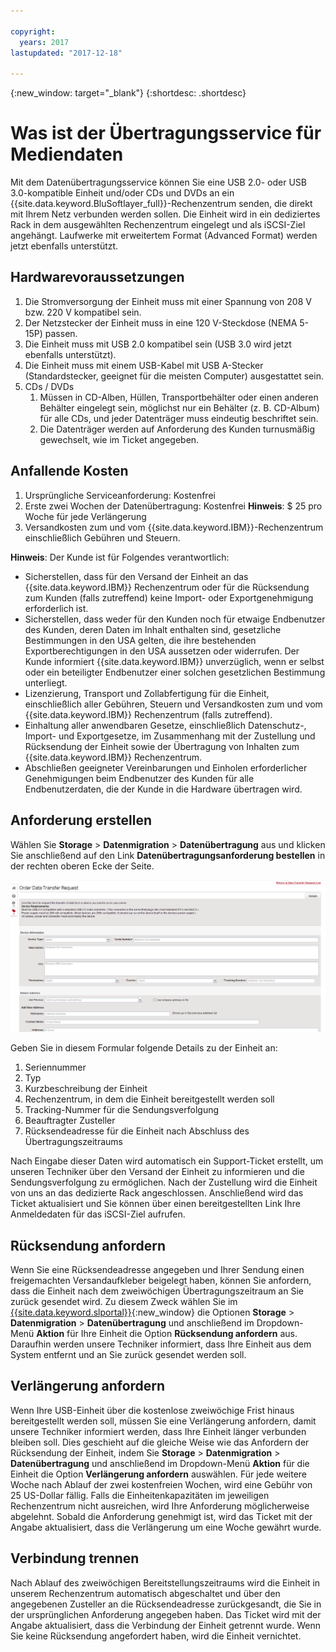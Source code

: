 ```yaml
---

copyright:
  years: 2017
lastupdated: "2017-12-18"

---
```

{:new_window: target="_blank"}
{:shortdesc: .shortdesc}

# Was ist der Übertragungsservice für Mediendaten
 
Mit dem Datenübertragungsservice können Sie eine USB 2.0- oder USB 3.0-kompatible Einheit und/oder CDs und DVDs an ein {{site.data.keyword.BluSoftlayer_full}}-Rechenzentrum senden, die direkt mit Ihrem Netz verbunden werden sollen. Die Einheit wird in ein dediziertes Rack in dem ausgewählten Rechenzentrum eingelegt und als iSCSI-Ziel angehängt. Laufwerke mit erweitertem Format (Advanced Format) werden jetzt ebenfalls unterstützt.

## Hardwarevoraussetzungen
1.    Die Stromversorgung der Einheit muss mit einer Spannung von 208 V bzw. 220 V kompatibel sein.
2.    Der Netzstecker der Einheit muss in eine 120 V-Steckdose (NEMA 5-15P) passen.
3.    Die Einheit muss mit USB 2.0 kompatibel sein (USB 3.0 wird jetzt ebenfalls unterstützt).
4.    Die Einheit muss mit einem USB-Kabel mit USB A-Stecker (Standardstecker, geeignet für die meisten Computer) ausgestattet sein.
5.    CDs / DVDs
      1.    Müssen in CD-Alben, Hüllen, Transportbehälter oder einen anderen Behälter eingelegt sein, möglichst nur ein Behälter (z. B. CD-Album) für alle CDs, und jeder Datenträger muss eindeutig beschriftet sein.
      2.    Die Datenträger werden auf Anforderung des Kunden turnusmäßig gewechselt, wie im Ticket angegeben.

## Anfallende Kosten
1.    Ursprüngliche Serviceanforderung: Kostenfrei
2.    Erste zwei Wochen der Datenübertragung: Kostenfrei
      **Hinweis**: $ 25 pro Woche für jede Verlängerung
3.    Versandkosten zum und vom {{site.data.keyword.IBM}}-Rechenzentrum einschließlich Gebühren und Steuern.

**Hinweis**: Der Kunde ist für Folgendes verantwortlich:  
- Sicherstellen, dass für den Versand der Einheit an das {{site.data.keyword.IBM}} Rechenzentrum oder für die Rücksendung zum Kunden (falls zutreffend) keine Import- oder Exportgenehmigung erforderlich ist. 
- Sicherstellen, dass weder für den Kunden noch für etwaige Endbenutzer des Kunden, deren Daten im Inhalt enthalten sind, gesetzliche Bestimmungen in den USA gelten, die ihre bestehenden Exportberechtigungen in den USA aussetzen oder widerrufen. Der Kunde informiert {{site.data.keyword.IBM}} unverzüglich, wenn er selbst oder ein beteiligter Endbenutzer einer solchen gesetzlichen Bestimmung unterliegt.  
- Lizenzierung, Transport und Zollabfertigung für die Einheit, einschließlich aller Gebühren, Steuern und Versandkosten zum und vom {{site.data.keyword.IBM}} Rechenzentrum (falls zutreffend).   
- Einhaltung aller anwendbaren Gesetze, einschließlich Datenschutz-, Import- und Exportgesetze, im Zusammenhang mit der Zustellung und Rücksendung der Einheit sowie der Übertragung von Inhalten zum {{site.data.keyword.IBM}} Rechenzentrum. 
- Abschließen geeigneter Vereinbarungen und Einholen erforderlicher Genehmigungen beim Endbenutzer des Kunden für alle Endbenutzerdaten, die der Kunde in die Hardware übertragen wird.

## Anforderung erstellen
Wählen Sie **Storage** > **Datenmigration** >  **Datenübertragung** aus und klicken Sie anschließend auf den Link **Datenübertragungsanforderung bestellen** in der rechten oberen Ecke der Seite.

![Datenübertragungsanforderung erstellen](/images/DTS.png)
 

Geben Sie in diesem Formular folgende Details zu der Einheit an:
1. Seriennummer
2. Typ
3. Kurzbeschreibung der Einheit
4. Rechenzentrum, in dem die Einheit bereitgestellt werden soll
5. Tracking-Nummer für die Sendungsverfolgung
6. Beauftragter Zusteller
7. Rücksendeadresse für die Einheit nach Abschluss des Übertragungszeitraums

Nach Eingabe dieser Daten wird automatisch ein Support-Ticket erstellt, um unseren Techniker über den Versand der Einheit zu informieren und die Sendungsverfolgung zu ermöglichen. Nach der Zustellung wird die Einheit von uns an das dedizierte Rack angeschlossen. Anschließend wird das Ticket aktualisiert und Sie können über einen bereitgestellten Link Ihre Anmeldedaten für das iSCSI-Ziel aufrufen.

## Rücksendung anfordern
Wenn Sie eine Rücksendeadresse angegeben und Ihrer Sendung einen freigemachten Versandaufkleber beigelegt haben, können Sie anfordern, dass die Einheit nach dem zweiwöchigen Übertragungszeitraum an Sie zurück gesendet wird. Zu diesem Zweck wählen Sie im [{{site.data.keyword.slportal}}](https://control.softlayer.com/){:new_window} die Optionen **Storage** > **Datenmigration** > **Datenübertragung** und anschließend im Dropdown-Menü **Aktion** für Ihre Einheit die Option **Rücksendung anfordern** aus. Daraufhin werden unsere Techniker informiert, dass Ihre Einheit aus dem System entfernt und an Sie zurück gesendet werden soll.

## Verlängerung anfordern
Wenn Ihre USB-Einheit über die kostenlose zweiwöchige Frist hinaus bereitgestellt werden soll, müssen Sie eine Verlängerung anfordern, damit unsere Techniker informiert werden, dass Ihre Einheit länger verbunden bleiben soll. Dies geschieht auf die gleiche Weise wie das Anfordern der Rücksendung der Einheit, indem Sie **Storage** > **Datenmigration** > **Datenübertragung** und anschließend im Dropdown-Menü **Aktion** für die Einheit die Option **Verlängerung anfordern** auswählen. Für jede weitere Woche nach Ablauf der zwei kostenfreien Wochen, wird eine Gebühr von 25 US-Dollar fällig. Falls die Einheitenkapazitäten im jeweiligen Rechenzentrum nicht ausreichen, wird Ihre Anforderung möglicherweise abgelehnt. Sobald die Anforderung genehmigt ist, wird das Ticket mit der Angabe aktualisiert, dass die Verlängerung um eine Woche gewährt wurde.

## Verbindung trennen
Nach Ablauf des zweiwöchigen Bereitstellungszeitraums wird die Einheit in unserem Rechenzentrum automatisch abgeschaltet und über den angegebenen Zusteller an die Rücksendeadresse zurückgesandt, die Sie in der ursprünglichen Anforderung angegeben haben. Das Ticket wird mit der Angabe aktualisiert, dass die Verbindung der Einheit getrennt wurde. Wenn Sie keine Rücksendung angefordert haben, wird die Einheit vernichtet.
